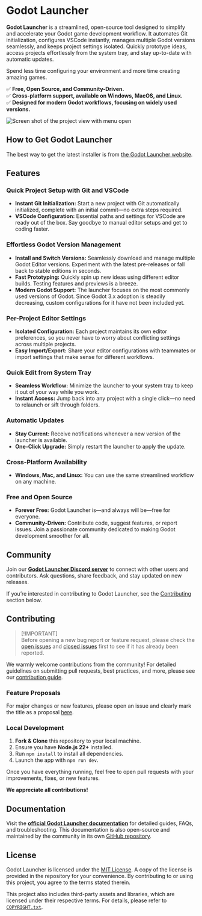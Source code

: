 # Godot Launcher

**Godot Launcher** is a streamlined, open-source tool designed to simplify and accelerate your Godot game development workflow. It automates Git initialization, configures VSCode instantly, manages multiple Godot versions seamlessly, and keeps project settings isolated. Quickly prototype ideas, access projects effortlessly from the system tray, and stay up-to-date with automatic updates.

Spend less time configuring your environment and more time creating amazing games.

✅ **Free, Open Source, and Community-Driven.**\
✅ **Cross-platform support, available on Windows, MacOS, and Linux.**\
✅ **Designed for modern Godot workflows, focusing on widely used versions.**

![Screen shot of the project view with menu open](docs/images/mac_screen_project_view_dark.png)

## How to Get Godot Launcher

The best way to get the latest installer is from [the Godot Launcher website](https://godotlauncher.org/download).

## Features

### **Quick Project Setup with Git and VSCode**

- **Instant Git Initialization:** Start a new project with Git automatically initialized, complete with an initial commit—no extra steps required.
- **VSCode Configuration:** Essential paths and settings for VSCode are ready out of the box. Say goodbye to manual editor setups and get to coding faster.

### **Effortless Godot Version Management**

- **Install and Switch Versions:** Seamlessly download and manage multiple Godot Editor versions. Experiment with the latest pre-releases or fall back to stable editions in seconds.
- **Fast Prototyping:** Quickly spin up new ideas using different editor builds. Testing features and previews is a breeze.
- **Modern Godot Support:** The launcher focuses on the most commonly used versions of Godot. Since Godot 3.x adoption is steadily decreasing, custom configurations for it have not been included yet.

### **Per-Project Editor Settings**

- **Isolated Configuration:** Each project maintains its own editor preferences, so you never have to worry about conflicting settings across multiple projects.
- **Easy Import/Export:** Share your editor configurations with teammates or import settings that make sense for different workflows.

### **Quick Edit from System Tray**

- **Seamless Workflow:** Minimize the launcher to your system tray to keep it out of your way while you work.
- **Instant Access:** Jump back into any project with a single click—no need to relaunch or sift through folders.

### **Automatic Updates**

- **Stay Current:** Receive notifications whenever a new version of the launcher is available.
- **One-Click Upgrade:** Simply restart the launcher to apply the update.

### **Cross-Platform Availability**

- **Windows, Mac, and Linux:** You can use the same streamlined workflow on any machine.


### **Free and Open Source**

- **Forever Free:** Godot Launcher is—and always will be—free for everyone.
- **Community-Driven:** Contribute code, suggest features, or report issues. Join a passionate community dedicated to making Godot development smoother for all.

## Community

Join our **[Godot Launcher Discord server](https://discord.gg/Ju9jkFJGvz)** to connect with other users and contributors. Ask questions, share feedback, and stay updated on new releases.

If you’re interested in contributing to Godot Launcher, see the [Contributing](#contributing) section below.

## Contributing

> [!IMPORTANT]\
> Before opening a new bug report or feature request, please check the [open issues](https://github.com/godotlauncher/launcher/issues) and [closed issues](https://github.com/godotlauncher/launcher/issues?q=is%3Aissue%20state%3Aclosed) first to see if it has already been reported.

We warmly welcome contributions from the community! For detailed guidelines on submitting pull requests, best practices, and more, please see our [contribution guide](CONTRIBUTING.md).

### **Feature Proposals**

For major changes or new features, please open an issue and clearly mark the title as a proposal [here](https://github.com/godotlauncher/launcher/issues).

### **Local Development**

1. **Fork & Clone** this repository to your local machine.
2. Ensure you have **Node.js 22+** installed.
3. Run `npm install` to install all dependencies.
4. Launch the app with `npm run dev`.

Once you have everything running, feel free to open pull requests with your improvements, fixes, or new features.

**We appreciate all contributions!**

## Documentation

Visit the **[official Godot Launcher documentation](https://docs.godotlauncher.org)** for detailed guides, FAQs, and troubleshooting. This documentation is also open-source and maintained by the community in its own [GitHub repository](https://github.com/godotlauncher/launcher-docs).

## License

Godot Launcher is licensed under the [MIT License](./LICENSE.txt). A copy of the license is provided in the repository for your convenience. By contributing to or using this project, you agree to the terms stated therein.

This project also includes third-party assets and libraries, which are licensed under their respective terms. For details, please refer to [`COPYRIGHT.txt`](./COPYRIGHT.txt).
